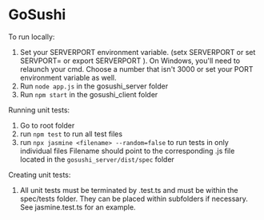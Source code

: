 # GoSushi

To run locally:

1. Set your SERVERPORT environment variable. (setx SERVERPORT <numnber> or set SERVPORT=<number> or export SERVERPORT <number>). On Windows, you'll need to relaunch your cmd. Choose a number that isn't 3000 or set your PORT environment variable as well.
2. Run `node app.js` in the gosushi_server folder
3. Run `npm start` in the gosushi_client folder

Running unit tests:
    
1. Go to root folder
2. run `npm test` to run all test files
3. run `npx jasmine <filename> --random=false` to run tests in only individual files
   Filename should point to the corresponding .js file located in the `gosushi_server/dist/spec` folder

Creating unit tests:

1. All unit tests must be terminated by .test.ts and must be within the spec/tests folder.
   They can be placed within subfolders if necessary. See jasmine.test.ts for an example.

